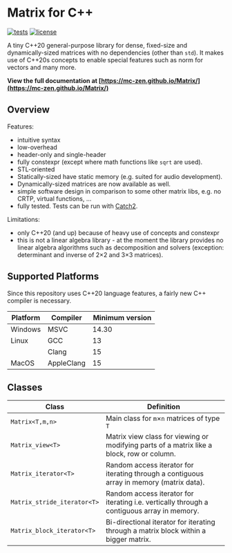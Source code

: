# Matrix for C++

[![tests](https://github.com/Mc-Zen/Matrix/actions/workflows/ci.yml/badge.svg)](https://github.com/Mc-Zen/Matrix/actions/workflows/ci.yml)
[![license](https://img.shields.io/badge/license-MIT-blue)](https://github.com/Mc-Zen/Matrix/blob/main/LICENSE)


A tiny C++20 general-purpose library for dense, fixed-size and dynamically-sized matrices with no dependencies (other than `std`).
It makes use of C++20s concepts to enable special features such as norm for vectors and many more.

__View the full documentation at [https://mc-zen.github.io/Matrix/](https://mc-zen.github.io/Matrix/)__


## Overview

Features:

- intuitive syntax
- low-overhead
- header-only and single-header
- fully constexpr (except where math functions like `sqrt` are used). 
- STL-oriented
- Statically-sized have static memory (e.g. suited for audio development). 
- Dynamically-sized matrices are now available as well. 
- simple software design in comparison to some other matrix libs, e.g. no CRTP, virtual functions, ...
- fully tested. Tests can be run with [Catch2](https://github.com/catchorg/Catch2).

Limitations:

- only C++20 (and up) because of heavy use of concepts and constexpr
- this is not a linear algebra library - at the moment the library provides no linear algebra algorithms such as decomposition and solvers (exception: determinant and inverse of 2&times;2 and 3&times;3 matrices).

## Supported Platforms
Since this repository uses C++20 language features, a fairly new C++ compiler is necessary. 

|Platform | Compiler   | Minimum version |
|---------|------------|-----------------|
|Windows  | MSVC       | 14.30           |
|Linux    | GCC        | 13              |
|         | Clang      | 15              |
|MacOS    | AppleClang | 15              |


## Classes
| Class | Definition |
|-------|------------|
|`Matrix<T,m,n>`   | Main class for `m`×`n` matrices of type `T` |
|`Matrix_view<T>`   | Matrix view class for viewing or modifying parts of a matrix like a block, row or column. |
|`Matrix_iterator<T>`   | Random access iterator for iterating through a contiguous array in memory (matrix data). |
|`Matrix_stride_iterator<T>`   | Random access iterator for iterating i.e. vertically through a contiguous array in memory.   |
|`Matrix_block_iterator<T>`   | Bi-directional iterator for iterating through a matrix block within a bigger matrix. |


